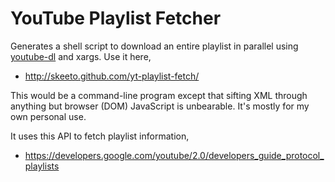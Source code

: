 # YouTube Playlist Fetcher

Generates a shell script to download an entire playlist in parallel
using [youtube-dl](http://rg3.github.com/youtube-dl/) and xargs. Use
it here,

 * http://skeeto.github.com/yt-playlist-fetch/

This would be a command-line program except that sifting XML through
anything but browser (DOM) JavaScript is unbearable. It's mostly for
my own personal use.

It uses this API to fetch playlist information,

 * https://developers.google.com/youtube/2.0/developers_guide_protocol_playlists
